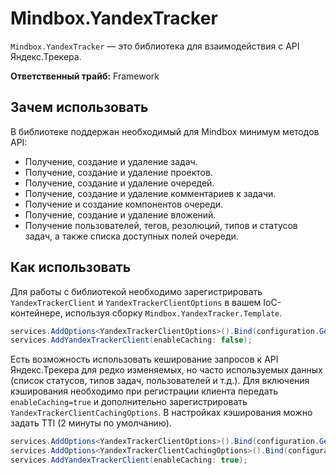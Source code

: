 # Mindbox.YandexTracker


`Mindbox.YandexTracker` — это библиотека для взаимодействия с API Яндекс.Трекера.

**Ответственный трайб:** Framework

## Зачем использовать

В библиотеке поддержан необходимый для Mindbox минимум методов API:
- Получение, создание и удаление задач.
- Получение, создание и удаление проектов.
- Получение, создание и удаление очередей.
- Получение, создание и удаление комментариев к задачи.
- Получение и создание компонентов очереди.
- Получение, создание и удаление вложений.
- Получение пользователей, тегов, резолюций, типов и статусов задач, а также списка доступных полей очереди.

## Как использовать

Для работы с библиотекой необходимо зарегистрировать `YandexTrackerClient` и `YandexTrackerClientOptions` в вашем IoC-контейнере, используя сборку `Mindbox.YandexTracker.Template`.

```csharp
services.AddOptions<YandexTrackerClientOptions>().Bind(configuration.GetSection("YandexTracker"));
services.AddYandexTrackerClient(enableCaching: false);
```

Есть возможность использовать кеширование запросов к API Яндекс.Трекера для редко изменяемых, но часто используемых 
данных (список статусов, типов задач, пользователей и т.д.). Для включения кэширования необходимо при регистрации клиента
передать `enableCaching=true` и дополнительно зарегистрировать `YandexTrackerClientCachingOptions`.
В настройках кэширования можно задать TTl (2 минуты по умолчанию).

```csharp
services.AddOptions<YandexTrackerClientOptions>().Bind(configuration.GetSection("YandexTracker"));
services.AddOptions<YandexTrackerClientCachingOptions>().Bind(configuration.GetSection("YandexTracker"));
services.AddYandexTrackerClient(enableCaching: true);
```